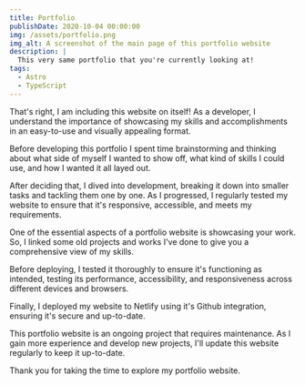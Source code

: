 ```yaml
---
title: Portfolio
publishDate: 2020-10-04 00:00:00
img: /assets/portfolio.png
img_alt: A screenshot of the main page of this portfolio website
description: |
  This very same portfolio that you're currently looking at!
tags:
  - Astro
  - TypeScript
---
```


That's right, I am including this website on itself!
As a developer, I understand the importance of showcasing my skills and accomplishments in an easy-to-use and visually appealing format.

Before developing this portfolio I spent time brainstorming and thinking about what side of myself I wanted to show off, what kind of skills I could use, and how I wanted it all layed out.

After deciding that, I dived into development, breaking it down into smaller tasks and tackling them one by one. As I progressed, I regularly tested my website to ensure that it's responsive, accessible, and meets my requirements.

One of the essential aspects of a portfolio website is showcasing your work. So, I linked some old projects and works I've done to give you a comprehensive view of my skills.

Before deploying, I tested it thoroughly to ensure it's functioning as intended, testing its performance, accessibility, and responsiveness across different devices and browsers.

Finally, I deployed my website to Netlify using it's Github integration, ensuring it's secure and up-to-date.

This portfolio website is an ongoing project that requires maintenance. As I gain more experience and develop new projects, I'll update this website regularly to keep it up-to-date.

Thank you for taking the time to explore my portfolio website.
